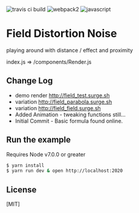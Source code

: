 ![travis ci build](https://travis-ci.org/pjkarlik/Field.svg?branch=master)
![webpack2](https://img.shields.io/badge/webpack-2.0-brightgreen.svg) ![javascript](https://img.shields.io/badge/es6-bable-yellow.svg)

# Field Distortion Noise
  playing around with distance / effect and proximity

  index.js => /components/Render.js 

## Change Log
  * demo render http://field_test.surge.sh
  * variation http://field_parabola.surge.sh
  * variation http://field_field.surge.sh
  * Added Animation - tweaking functions still...
  * Initial Commit - Basic formula found online.

## Run the example
  Requires Node v7.0.0 or greater

```bash
$ yarn install
$ yarn run dev & open http://localhost:2020
```

## License

[MIT]

